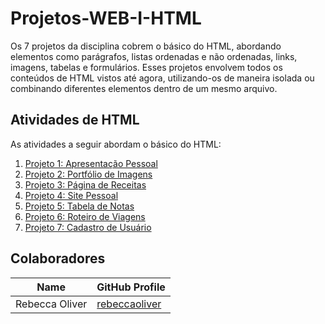 # Projetos-WEB-I-HTML

Os 7 projetos  da disciplina cobrem o básico do HTML, abordando elementos como parágrafos, listas ordenadas e não ordenadas, links, imagens, tabelas e formulários. Esses projetos envolvem todos os conteúdos de HTML vistos até agora, utilizando-os de maneira isolada ou combinando diferentes elementos dentro de um mesmo arquivo.

## Atividades de HTML

As atividades a seguir abordam o básico do HTML:

1. [Projeto 1: Apresentação Pessoal](Projeto1/index.html)
2. [Projeto 2: Portfólio de Imagens](Projeto2/index.html)
3. [Projeto 3: Página de Receitas](Projeto3/index.html)
4. [Projeto 4: Site Pessoal](Projeto4/index.html)
5. [Projeto 5: Tabela de Notas](Projeto5/index.html)
6. [Projeto 6: Roteiro de Viagens](Projeto6/index.html)
7. [Projeto 7: Cadastro de Usuário](Projeto7/index.html)


##  **Colaboradores**

| **Name**           | **GitHub Profile**                                    |
|--------------------|-------------------------------------------------------|
| Rebecca Oliver     | [rebeccaoliver](https://github.com/rebeccaoliver)     |



